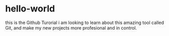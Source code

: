 # hello-world
this is the Github Turorial
i am looking to learn about this amazing tool called Git, and make my new projects more profesional and in control.
